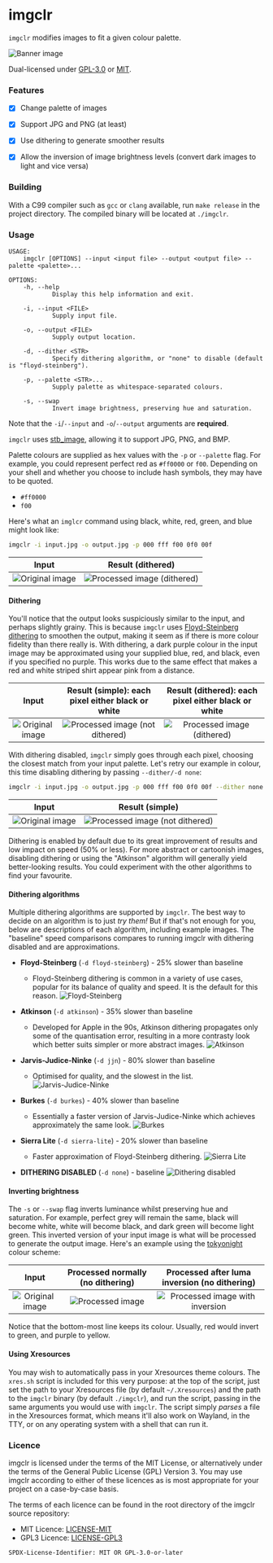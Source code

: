 # imgclr

`imgclr` modifies images to fit a given colour palette.

![Banner image](examples/planet-volumes/planet-volumes-dither.jpg)

Dual-licensed under [GPL-3.0](./LICENSE-GPL3) or [MIT](./LICENSE-MIT).

### Features
- [x] Change palette of images
- [x] Support JPG and PNG (at least)
- [x] Use dithering to generate smoother results
- [x] Allow the inversion of image brightness levels (convert dark images to light and vice versa)


### Building

With a C99 compiler such as `gcc` or `clang` available, run `make release` in the project directory. The compiled
binary will be located at `./imgclr`.


### Usage

```
USAGE:
    imgclr [OPTIONS] --input <input file> --output <output file> --palette <palette>...

OPTIONS:
    -h, --help
            Display this help information and exit.

    -i, --input <FILE>
            Supply input file.

    -o, --output <FILE>
            Supply output location.

    -d, --dither <STR>
            Specify dithering algorithm, or "none" to disable (default is "floyd-steinberg").

    -p, --palette <STR>...
            Supply palette as whitespace-separated colours.

    -s, --swap
            Invert image brightness, preserving hue and saturation.
```
Note that the `-i`/`--input` and `-o`/`--output` arguments are **required**.

`imgclr` uses [stb_image](https://github.com/nothings/stb/blob/master/stb_image.h), allowing it to support JPG, PNG,
and BMP.

Palette colours are supplied as hex values with the `-p` or `--palette` flag. For example, you could represent perfect
red as `#ff0000` or `f00`. Depending on your shell and whether you choose to include hash symbols, they may have to be
quoted.
* `#ff0000`
* `f00`

Here's what an `imglcr` command using black, white, red, green, and blue might look like:
```sh
imgclr -i input.jpg -o output.jpg -p 000 fff f00 0f0 00f
```

Input                                                | Result (dithered)
:---------------------------------------------------:|:---------------------------------------------------------------------:
![Original image](examples/jacek-dylag/original.jpg) | ![Processed image (dithered)](examples/jacek-dylag/output-dither.jpg)

#### Dithering

You'll notice that the output looks suspiciously similar to the input, and perhaps slightly grainy. This is because
`imgclr` uses [Floyd-Steinberg dithering](https://en.wikipedia.org/wiki/Floyd%E2%80%93Steinberg_dithering) to smoothen
the output, making it seem as if there is more colour fidelity than there really is. With dithering, a dark purple
colour in the input image may be approximated using your supplied blue, red, and black, even if you specified no
purple. This works due to the same effect that makes a red and white striped shirt appear pink from a distance.

Input                                                | Result (simple): each pixel either black or white                               | Result (dithered): each pixel either black or white
:---------------------------------------------------:|:-------------------------------------------------------------------------------:|:-------------------------------------------------------------------------:
![Original image](examples/jacek-dylag/original.jpg) | ![Processed image (not dithered)](examples/jacek-dylag/monochrome-nodither.jpg) | ![Processed image (dithered)](examples/jacek-dylag/monochrome-dither.jpg)

With dithering disabled, `imgclr` simply goes through each pixel, choosing the closest match from your input palette.
Let's retry our example in colour, this time disabling dithering by passing `--dither/-d none`:

```sh
imgclr -i input.jpg -o output.jpg -p 000 fff f00 0f0 00f --dither none
```

Input                                                | Result (simple)
:---------------------------------------------------:|:---------------------------------------------------------------------------:
![Original image](examples/jacek-dylag/original.jpg) | ![Processed image (not dithered)](examples/jacek-dylag/output-nodither.jpg)

Dithering is enabled by default due to its great improvement of results and low impact on speed (50% or less).  For
more abstract or cartoonish images, disabling dithering or using the "Atkinson" algorithm will generally yield
better-looking results. You could experiment with the other algorithms to find your favourite.

#### Dithering algorithms

Multiple dithering algorithms are supported by `imgclr`. The best way to decide on an algorithm is to just *try them!*
But if that's not enough for you, below are descriptions of each algorithm, including example images. The "baseline"
speed comparisons compares to running imgclr with dithering disabled and are approximations.

* **Floyd-Steinberg** (`-d floyd-steinberg`) - 25% slower than baseline
    - Floyd-Steinberg dithering is common in a variety of use cases, popular for its balance of quality and speed. It is
   the default for this reason.
   ![Floyd-Steinberg](examples/algorithms/floyd-steinberg.jpg)

* **Atkinson** (`-d atkinson`) - 35% slower than baseline
    - Developed for Apple in the 90s, Atkinson dithering propagates only some of the quantisation error, resulting in a
   more contrasty look which better suits simpler or more abstract images.
   ![Atkinson](examples/algorithms/atkinson.jpg)

* **Jarvis-Judice-Ninke** (`-d jjn`) - 80% slower than baseline
    - Optimised for quality, and the slowest in the list.
   ![Jarvis-Judice-Ninke](examples/algorithms/jjn.jpg)

* **Burkes** (`-d burkes`) - 40% slower than baseline
    - Essentially a faster version of Jarvis-Judice-Ninke which achieves approximately the same look.
   ![Burkes](examples/algorithms/burkes.jpg)

* **Sierra Lite** (`-d sierra-lite`) - 20% slower than baseline
    - Faster approximation of Floyd-Steinberg dithering.
   ![Sierra Lite](examples/algorithms/sierra-lite.jpg)

* **DITHERING DISABLED** (`-d none`) - baseline
  ![Dithering disabled](examples/algorithms/none.jpg)


#### Inverting brightness

The `-s` or `--swap` flag inverts luminance whilst preserving hue and saturation. For example, perfect grey will remain
the same, black will become white, white will become black, and dark green will become light green. This inverted
version of your input image is what will be processed to generate the output image. Here's an example using the
[tokyonight](https://github.com/folke/tokyonight.nvim) colour scheme:

Input                                                   | Processed normally (no dithering)                       | Processed after luma inversion (no dithering)
:------------------------------------------------------:|:-------------------------------------------------------:|:--------------------------------------------------------------------------:
![Original image](examples/milad-fakurian/original.jpg) | ![Processed image](examples/milad-fakurian/convert.jpg) | ![Processed image with inversion](examples/milad-fakurian/convert-swap.jpg)

Notice that the bottom-most line keeps its colour. Usually, red would invert to green, and purple to yellow.

#### Using Xresources

You may wish to automatically pass in your Xresources theme colours. The `xres.sh` script is included for this very
purpose: at the top of the script, just set the path to your Xresources file (by default `~/.Xresources`) and the
path to the `imgclr` binary (by default `./imgclr`), and run the script, passing in the
same arguments you would use with `imgclr`. The script simply *parses* a file in the Xresources format, which means
it'll also work on Wayland, in the TTY, or on any operating system with a shell that can run it.

### Licence

imgclr is licensed under the terms of the MIT License, or alternatively under the terms of the General Public License
(GPL) Version 3. You may use imgclr according to either of these licences as is most appropriate for your project on a
case-by-case basis.

The terms of each licence can be found in the root directory of the imgclr source repository:

- MIT Licence: [LICENSE-MIT](./LICENSE-MIT)
- GPL3 Licence: [LICENSE-GPL3](./LICENSE-GPL3)

`SPDX-License-Identifier: MIT OR GPL-3.0-or-later`

